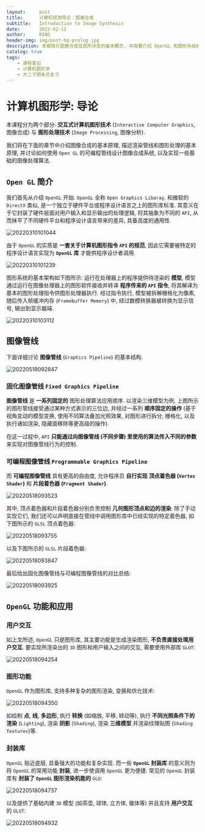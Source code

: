 ```yaml
---
layout:     post
title:      计算机视觉导论：图像合成
subtitle:   Introduction to Image Synthesis
date:       2022-02-11
author:     R1NG
header-img: img/post-bg-prolog.jpg
description: 本章简介图像合成及其所涉及的基本概念, 并简要介绍 OpenGL 和图形系统的一般架构.
catalog: true
tags:
    - 课程笔记
    - 计算机图形学
    - 大二下期末总复习
---
```


# 计算机图形学: 导论

本课程分为两个部分: **交互式计算机图形技术** (`Interactive Computer Graphics`, 图像合成) 与 **图形处理技术** (`Image Processing`, 图像分析). 

我们将在下面的章节中介绍图像合成的基本原理, 描述渲染管线和图形处理的基本原理, 并讨论如何使用 `Open GL` 的可编程管线设计图像合成系统, 以及实现一些基础的图像处理算法.

## `Open GL` 简介

我们首先从介绍 `OpenGL` 开始. `OpenGL` 全称 `Open Graphics Libaray`, 和微软的 `DirectX` 类似, 是一个独立于硬件平台或程序设计语言之上的图形库标准. 其意义在于它封装了硬件层面对用户输入和显示输出的处理逻辑, 将其抽象为不同的 `API`, 从而抹平了不同硬件平台和程序设计语言带来的差异, 具备高度的通用性.

![20220310101044](https://cdn.jsdelivr.net/gh/KirisameR/KirisameR.github.io/img/blogpost_images/20220310101044.png)

由于 `OpenGL` 的实质是 **一套关于计算机图形指令 `API` 的规范**, 因此它需要被特定的程序设计语言实现为 **`OpenGL` 库** 才能供程序设计者调用.

![20220310101239](https://cdn.jsdelivr.net/gh/KirisameR/KirisameR.github.io/img/blogpost_images/20220310101239.png)

图形系统的基本架构如下图所示: 运行在处理器上的程序提供待渲染的 **模型**, 模型通过运行在图像处理器上的图形软件接收并转译 **程序传来的 `API` 指令**, 将其解译为基本的图形处理指令供图形处理器执行. 经过指令执行, 模型被拆解栅格化为像素, 随后传入帧缓冲内存 (`Framebuffer Memory`) 中, 经过数模转换器被转换为显示信号, 输出到显示器端.

![20220310103112](https://cdn.jsdelivr.net/gh/KirisameR/KirisameR.github.io/img/blogpost_images/20220310103112.png)

## 图像管线

下面详细讨论 **图像管线** (`Graphics Pipeline`) 的基本结构. 

![20220518092847](https://cdn.jsdelivr.net/gh/KirisameR/KirisameR.github.io/img/blogpost_images/20220518092847.png)

### 固化图像管线 `Fixed Graphics Pipeline`

**图像管线** 是 **一系列固定的** 图形处理算法应用顺序. 以渲染三维模型为例, 上图所示的图形管线接受通过某种方式表示的三位边, 并经过一系列 **顺序固定的操作** (基于视角变动的模型变换, 使用不同算法叠加光照效果, 对图形进行拆分, 栅格化, 以及执行诸如渲染, 隐藏面移除等更高级的操作).

在这一过程中, `API` **只能通过向图像管线 (不同步骤) 里使用的算法传入不同的参数** 来实现对图像管线行为的控制. 

### 可编程图像管线 `Programmable Graphics Pipeline`

而 **可编程图像管线** 具有更高的自由度, 允许程序员 **自行实现** **顶点着色器 (`Vertex Shader`)** 和 **片段着色器 (`Fragment Shader`)**.

![20220518093523](https://cdn.jsdelivr.net/gh/KirisameR/KirisameR.github.io/img/blogpost_images/20220518093523.png)

其中, 顶点着色器和片段着色器分别负责控制 **几何图形顶点和边的渲染**. 除了手动实现它们, 我们还可以声明直接在管线中调用图形库中已经实现的特定着色器, 如下图所示的 `GLSL` 顶点着色器:

![20220518093755](https://cdn.jsdelivr.net/gh/KirisameR/KirisameR.github.io/img/blogpost_images/20220518093755.png)

以及下图所示的 `GLSL` 片段着色器:

![20220518093847](https://cdn.jsdelivr.net/gh/KirisameR/KirisameR.github.io/img/blogpost_images/20220518093847.png)

最后给出固化图像管线与可编程图像管线的对比总结:

![20220518093925](https://cdn.jsdelivr.net/gh/KirisameR/KirisameR.github.io/img/blogpost_images/20220518093925.png)

## `OpenGL` 功能和应用

### 用户交互

如上文所述, `OpenGL` 只是图形库, 其主要功能是生成渲染图形, **不负责直接处理用户交互**. 要实现所渲染出的 `3D` 图形和用户输入之间的交互, 需要使用外部库 `GLUT`:

![20220518094254](https://cdn.jsdelivr.net/gh/KirisameR/KirisameR.github.io/img/blogpost_images/20220518094254.png)

### 图形功能

`OpenGL` 作为图形库, 支持多种复杂的图形渲染, 变换和优化技术:

![20220518094350](https://cdn.jsdelivr.net/gh/KirisameR/KirisameR.github.io/img/blogpost_images/20220518094350.png)

如绘制 **点**, **线**, **多边形**, 执行 **转换** (如缩放, 平移, 转动等), 执行 **不同光照条件下的渲染** (`Lighting`),  渲染 **阴影** (`Shading`), 渲染 **三维模型** 并渲染纹理贴图 (`Shading Textures`)等.

### 封装库

`OpenGL` 贴近底层, 具备强大的功能和复杂实现. 而一些 **`OpenGL` 封装库** 的意义则为将 `OpenGL` 的常用功能 **封装**, 进一步使调用 `OpenGL` 更为便捷. 常见的 `OpenGL` 封装库有 **封装了 `OpenGL` 图形渲染机能的** `GLU`:

![20220518094737](https://cdn.jsdelivr.net/gh/KirisameR/KirisameR.github.io/img/blogpost_images/20220518094737.png)

以及提供了基础内建 `3D` 模型 (如茶壶, 球体, 立方体, 锥体等) 并且支持 **用户交互** 的 `GLUT`:

![20220518094932](https://cdn.jsdelivr.net/gh/KirisameR/KirisameR.github.io/img/blogpost_images/20220518094932.png)
